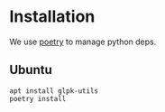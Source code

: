 # Installation

We use [poetry](https://python-poetry.org/) to manage python deps.

## Ubuntu

```
apt install glpk-utils
poetry install
```
